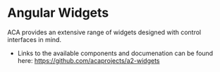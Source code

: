 # Angular Widgets

ACA provides an extensive range of widgets designed with control interfaces in mind.

* Links to the available components and documenation can be found here: https://github.com/acaprojects/a2-widgets
